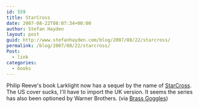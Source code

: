 ```yaml
---
id: 559
title: StarCross
date: 2007-08-22T08:07:34+00:00
author: Stefan Hayden
layout: post
guid: http://www.stefanhayden.com/blog/2007/08/22/starcross/
permalink: /blog/2007/08/22/starcross/
Post:
  - link
categories:
  - books
---
```

Philip Reeve's book Larklight now has a sequel by the name of <a href="http://www.amazon.co.uk/Starcross-Larklight-2-Philip-Reeve/dp/0747589135">StarCross</a>. The US cover sucks, I'll have to import the UK version. It seems the series has also been optioned by Warner Brothers. (via <a href="http://www.brassgoggles.co.uk/brassgoggles">Brass Goggles</a>)